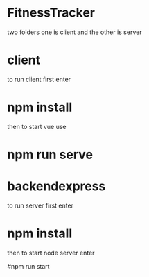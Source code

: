 # FitnessTracker

two folders one is client and the other is server

# client
to run client first enter
# npm install
then to start vue use
# npm run serve

# backendexpress

to run server first enter

# npm install

then to start node server enter

#npm run start
